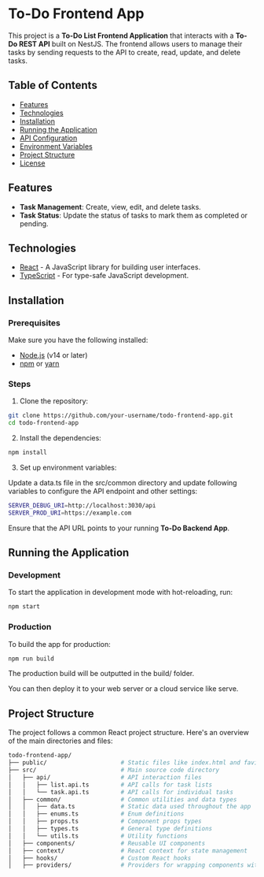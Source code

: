 # To-Do Frontend App

This project is a **To-Do List Frontend Application** that interacts with a **To-Do REST API** built on NestJS. The frontend allows users to manage their tasks by sending requests to the API to create, read, update, and delete tasks.

## Table of Contents

- [Features](#features)
- [Technologies](#technologies)
- [Installation](#installation)
- [Running the Application](#running-the-application)
- [API Configuration](#api-configuration)
- [Environment Variables](#environment-variables)
- [Project Structure](#project-structure)
- [License](#license)

## Features

- **Task Management**: Create, view, edit, and delete tasks.
- **Task Status**: Update the status of tasks to mark them as completed or pending.

## Technologies

- [React](https://reactjs.org/) - A JavaScript library for building user interfaces.
- [TypeScript](https://www.typescriptlang.org/) - For type-safe JavaScript development.

## Installation

### Prerequisites

Make sure you have the following installed:

- [Node.js](https://nodejs.org/) (v14 or later)
- [npm](https://www.npmjs.com/) or [yarn](https://yarnpkg.com/)

### Steps

1. Clone the repository:

```bash
git clone https://github.com/your-username/todo-frontend-app.git
cd todo-frontend-app
```

2. Install the dependencies:

```bash
npm install
```

3. Set up environment variables:

Update a data.ts file in the src/common directory and update following variables to configure the API endpoint and other settings:

```bash
SERVER_DEBUG_URI=http://localhost:3030/api
SERVER_PROD_URI=https://example.com
```

Ensure that the API URL points to your running **To-Do Backend App**.

## Running the Application

### Development

To start the application in development mode with hot-reloading, run:

```bash
npm start
```

### Production

To build the app for production:

```bash
npm run build
```

The production build will be outputted in the build/ folder.

You can then deploy it to your web server or a cloud service like serve.

## Project Structure

The project follows a common React project structure. Here's an overview of the main directories and files:

```bash
todo-frontend-app/
├── public/                     # Static files like index.html and favicon
├── src/                        # Main source code directory
│   ├── api/                    # API interaction files
│   │   ├── list.api.ts         # API calls for task lists
│   │   └── task.api.ts         # API calls for individual tasks
│   ├── common/                 # Common utilities and data types
│   │   ├── data.ts             # Static data used throughout the app
│   │   ├── enums.ts            # Enum definitions
│   │   ├── props.ts            # Component props types
│   │   ├── types.ts            # General type definitions
│   │   └── utils.ts            # Utility functions
│   ├── components/             # Reusable UI components
│   ├── context/                # React context for state management
│   ├── hooks/                  # Custom React hooks
│   ├── providers/              # Providers for wrapping components with context
```
